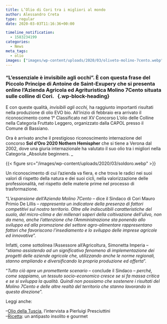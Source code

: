 ```yaml
---
title: L’Olio di Cori tra i migliori al mondo
author: Alessandro Creta
type: regular
date: 2020-03-03T11:16:36+00:00

timeline_notification:
  - 1583234199
categories:
  - News
meta_tags:
  - olio
images: ["images/wp-content/uploads/2020/03/oliveto-molino-7cento.webp"]
---
```

### “L’essenziale è invisibile agli occhi”. È con questa frase del Piccolo Principe di Antoine de Saint-Exupery che si presenta online l’Azienda Agricola ed Agrituristica Molino 7Cento situata sulle colline di Cori.   {.wp-block-heading}

E con queste qualità, _invisibili agli occhi,_ ha raggiunto importanti risultati nella produzione di olio EVO bio. All’inizio di febbraio era arrivato il riconoscimento come 1° Classificato nel XV Concorso L’olio delle Colline nella Categoria Fruttato Leggero, organizzato dalla CAPOL presso il Comune di Bassiano. 

Ora è arrivato anche il prestigioso riconoscimento internazione del concorso **Sol d’Oro 2020 Nothern Hemispher** che si tiene a Verona dal 2002, dove una giuria internazionale ha valutato il suo olio tra i migliori nella Categoria _Absolute beginners. _


{{< figure src="/images/wp-content/uploads/2020/03/soldoro.webp" >}}


Un riconoscimento di cui l’azienda va fiera, e che trova le radici nei suoi valori di rispetto della natura e dei suoi cicli, nella valorizzazione delle professionalità, nel rispetto delle materie prime nel processo di trasformazione. 

“_L’espansione dell’Azienda Molino 7Cento_ &#8211; dice il Sindaco di Cori Mauro Primio De Lillis &#8211; _rappresenta un indicatore della presenza di fattori competitivi sul nostro territorio. Oltre alle indiscutibili caratteristiche del suolo, del micro-clima e dei millenari saperi della coltivazione dell’ulivo, non da meno, anche l’attenzione che l’Amministrazione sta ponendo allo sviluppo ed alla promozione del settore agro-alimentare rappresentano fattori che favoriscono l’insediamento e lo sviluppo delle imprese agricole ed innovative_”. 

Infatti, come sottolinea l’Assessore all’Agricoltura, Simonetta Imperia &#8211; “_stiamo assistendo ad un significativo fenomeno di implementazione dei progetti delle aziende agricole che, utilizzando anche le norme regionali, stanno ampliando e diversificando la propria produzione ed offerta_”. 

“_Tutto ciò apre un promettente scenario_ &#8211; conclude il Sindaco &#8211; _perché, come sappiamo, un tessuto socio-economico cresce se si fa massa critica e se si sviluppa la qualità. Quindi non possiamo che sostenere i risultati del Molino 7Cento e delle altre realtà del territorio che stanno lavorando in questa direzione_”.

Leggi anche:

&#8211;<a rel="noreferrer noopener" aria-label="Olio della Tuscia (apre in una nuova scheda)" href="https://aleepepe.com/2019/11/18/valorizzazione-del-territorio-e-olio-di-qualita-parola-di-pierluigi-presciuttini/" target="_blank">Olio della Tuscia</a>, l&#8217;intervista a Pierluigi Presciuttini  
&#8211;<a href="https://aleepepe.com/2020/02/25/antipasto-maiale-ricetta/" target="_blank" rel="noreferrer noopener" aria-label="Ricetta (apre in una nuova scheda)">Ricetta</a>: un antipasto insolito e gourmet
